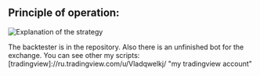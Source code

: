 ## Principle of operation:
![Explanation of the strategy](https://gitlab.com/vladqwelkj/fixing-over-the-sma-strategy_backtest/raw/master/explanation.png)

The backtester is in the repository. Also there is an unfinished bot for the exchange.
You can see other my scripts:
[tradingview]://ru.tradingview.com/u/Vladqwelkj/ "my tradingview account"
